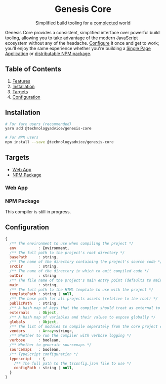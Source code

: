 <div align="center">
  <h1>Genesis Core</h1>
  <p>Simplified build tooling for a <a href="https://github.com/matthiasn/talk-transcripts/blob/master/Hickey_Rich/SimpleMadeEasy.md">complected</a> world</p>
</div>

Genesis Core provides a consistent, simplified interface over powerful build tooling, allowing you to take advantage of the modern JavaScript ecosystem without any of the headache. [Configure](#configuration) it once and get to work; you'll enjoy the same experience whether you're building a [Single Page Application](#web-app) or [distributable NPM package](#npm-package).

## Table of Contents
1. [Features](#features)
1. [Installation](#installation)
1. [Targets](#usage)
1. [Configuration](#configuration)

## Installation

```bash
# For Yarn users (recommended)
yarn add @technologyadvice/genesis-core

# For NPM users
npm install --save @technologyadvice/genesis-core
```

## Targets
* [Web App](#web-app)
* [NPM Package](#npm-package)

### Web App

### NPM Package

This compiler is still in progress.

## Configuration

```js
{
  /** The environment to use when compiling the project */
  env          : Environment,
  /** The full path to the project's root directory */
  basePath     : string,
  /** The name of the directory containing the project's source code */
  srcDir       : string,
  /** The name of the directory in which to emit compiled code */
  outDir       : string
  /** The file name of the project's main entry point (defaults to main.js) */
  main         : string,
  /** The full path to the HTML template to use with the project */
  templatePath : string | null,
  /** The base path for all projects assets (relative to the root) */
  publicPath   : string,
  /** A hash map of keys that the compiler should treat as external to the project */
  externals    : Object,
  /** A hash map of variables and their values to expose globally */
  globals      : Object,
  /** The list of modules to compile separately from the core project code */
  vendors      : Array<string>,
  /** Whether to run the compiler with verbose logging */
  verbose      : boolean,
  /** Whether to generate sourcemaps */
  sourcemaps   : boolean,
  /** TypeScript configuration */
  typescript   : {
    /** The full path to the tsconfig.json file to use */
    configPath : string | null,
  }
}
```